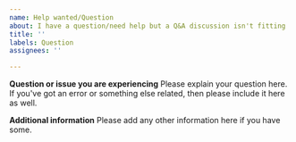 ```yaml
---
name: Help wanted/Question
about: I have a question/need help but a Q&A discussion isn't fitting
title: ''
labels: Question
assignees: ''

---
```


**Question or issue you are experiencing**
Please explain your question here. If you've got an error or something else related, then please include it here as well.

**Additional information**
Please add any other information here if you have some.
